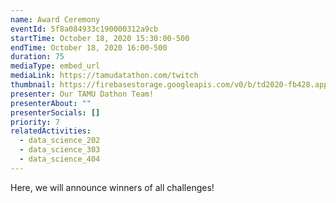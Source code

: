```yaml
---
name: Award Ceremony
eventId: 5f8a084933c190000312a9cb
startTime: October 18, 2020 15:30:00-500
endTime: October 18, 2020 16:00-500
duration: 75
mediaType: embed_url
mediaLink: https://tamudatathon.com/twitch
thumbnail: https://firebasestorage.googleapis.com/v0/b/td2020-fb428.appspot.com/o/EXMinrxWAAcdJ0M.jpg?alt=media&token=619451d2-80db-4fdb-8016-a5ded44d42be
presenter: Our TAMU Dathon Team!
presenterAbout: ""
presenterSocials: []
priority: 7
relatedActivities:
  - data_science_202
  - data_science_303
  - data_science_404
---
```


Here, we will announce winners of all challenges!
